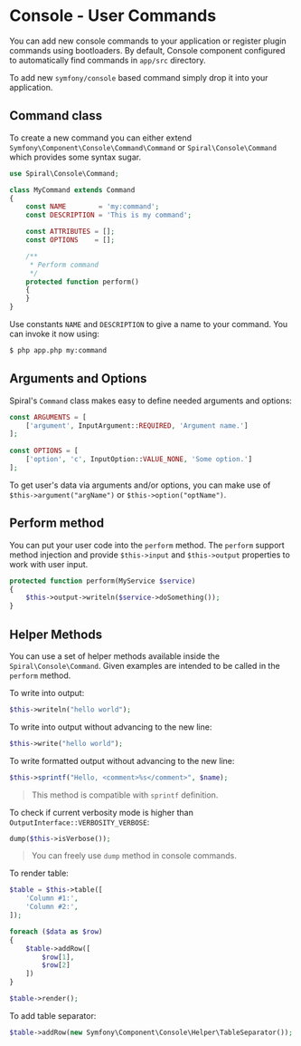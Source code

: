 # Console - User Commands
You can add new console commands to your application or register plugin commands using bootloaders. By default, Console
component configured to automatically find commands in `app/src` directory.

To add new `symfony/console` based command simply drop it into your application. 

## Command class
To create a new command you can either extend `Symfony\Component\Console\Command\Command` or `Spiral\Console\Command` which 
provides some syntax sugar.

```php
use Spiral\Console\Command;

class MyCommand extends Command
{
    const NAME        = 'my:command';
    const DESCRIPTION = 'This is my command';

    const ATTRIBUTES = [];
    const OPTIONS    = [];

    /**
     * Perform command
     */
    protected function perform()
    {
    }
}
```

Use constants `NAME` and `DESCRIPTION` to give a name to your command. You can invoke it now using:

```bash
$ php app.php my:command 
```

## Arguments and Options
Spiral's `Command` class makes easy to define needed arguments and options:

```php
const ARGUMENTS = [
    ['argument', InputArgument::REQUIRED, 'Argument name.']
];
    
const OPTIONS = [
    ['option', 'c', InputOption::VALUE_NONE, 'Some option.']
];
```

To get user's data via arguments and/or options, you can make use of `$this->argument("argName")` or 
`$this->option("optName")`. 

## Perform method
You can put your user code into the `perform` method. The `perform` support method injection and provide `$this->input` and
 `$this->output` properties to work with user input.

```php
protected function perform(MyService $service)
{
    $this->output->writeln($service->doSomething());
}
```

## Helper Methods
You can use a set of helper methods available inside the `Spiral\Console\Command`. Given examples are intended to be called in
the `perform` method.

To write into output:

```php
$this->writeln("hello world");
```

To write into output without advancing to the new line:

```php
$this->write("hello world");
```

To write formatted output without advancing to the new line:

```php
$this->sprintf("Hello, <comment>%s</comment>", $name);
```

> This method is compatible with `sprintf` definition.

To check if current verbosity mode is higher than `OutputInterface::VERBOSITY_VERBOSE`:

```php
dump($this->isVerbose());
```

> You can freely use `dump` method in console commands.

To render table:

```php
$table = $this->table([
    'Column #1:',
    'Column #2:',
]);

foreach ($data as $row)
{
    $table->addRow([
        $row[1],
        $row[2]
    ])
}

$table->render();
```

To add table separator:

```php
$table->addRow(new Symfony\Component\Console\Helper\TableSeparator());
```
